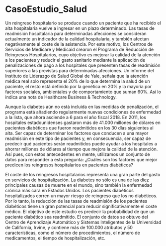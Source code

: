 # CasoEstudio_Salud

Un reingreso hospitalario se produce cuando un paciente que ha recibido el alta hospitalaria vuelve a ingresar en un plazo determinado. Las tasas de readmisión hospitalaria para determinadas afecciones se consideran actualmente un indicador de la calidad hospitalaria, y también afectan negativamente al coste de la asistencia. Por este motivo, los Centros de Servicios de Medicare y Medicaid crearon el Programa de Reducción de Reingresos Hospitalarios, cuyo objetivo es mejorar la calidad de la atención a los pacientes y reducir el gasto sanitario mediante la aplicación de penalizaciones de pago a los hospitales que presenten tasas de readmisión superiores a las previstas para determinadas afecciones. 
Un informe del Instituto de Liderazgo de Salud Global de Yale, señala que la atención médica real solo representa el 20% de lo que determina la salud de un paciente, el resto está definido por la genética en  20% y la mayorí­a por factores sociales, ambientales y de comportamiento que suman 60%. Así­ lo indica una nota de Healthcare Business & Technology.

Aunque la diabetes aún no está incluida en las medidas de penalización, el programa está añadiendo regularmente nuevas condiciones de enfermedad a la lista, que ahora asciende a 6 para el año fiscal 2018. En 2011, los hospitales estadounidenses gastaron más de 41.000 millones de dólares en pacientes diabéticos que fueron readmitidos en los 30 días siguientes al alta. Ser capaz de determinar los factores que conducen a una mayor readmisión en este tipo de pacientes y, en consecuencia, ser capaz de predecir qué pacientes serán readmitidos puede ayudar a los hospitales a ahorrar millones de dólares al tiempo que mejora la calidad de la atención. Así pues, con estos antecedentes en mente, utilizamos un conjunto de datos para responder a esta pregunta: ¿Cuáles son los factores que mejor predicen los reingresos hospitalarios en pacientes diabéticos?

El coste de los reingresos hospitalarios representa una gran parte del gasto en servicios de hospitalización. La diabetes no sólo es una de las diez principales causas de muerte en el mundo, sino también la enfermedad crónica más cara en Estados Unidos. Los pacientes diabéticos hospitalizados corren un mayor riesgo de reingreso que los no diabéticos. Por lo tanto, la reducción de las tasas de readmisión de los pacientes diabéticos tiene un gran potencial para reducir significativamente el coste médico. El objetivo de este estudio es predecir la probabilidad de que un paciente diabético sea readmitido. El conjunto de datos se obtuvo del Centro de Aprendizaje Automático y Sistemas Inteligentes de la Universidad de California, Irvine, y contiene más de 100.000 atributos y 50 características, como el número de procedimientos, el número de medicamentos, el tiempo de hospitalización, etc. 
